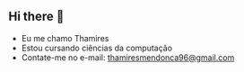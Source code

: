 ## Hi there 👋

- Eu me chamo Thamires
- Estou cursando ciências da computação
- Contate-me no e-mail: thamiresmendonca96@gmail.com

